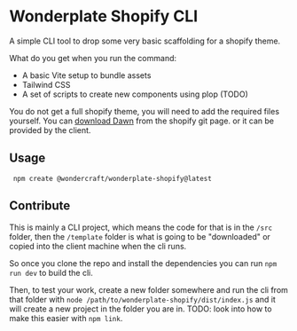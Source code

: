 # Wonderplate Shopify CLI

A simple CLI tool to drop some very basic scaffolding for a shopify theme.

What do you get when you run the command:

- A basic Vite setup to bundle assets
- Tailwind CSS
- A set of scripts to create new components using plop (TODO)

You do not get a full shopify theme, you will need to add the required files yourself. You can [download Dawn](https://github.com/Shopify/dawn) from the shopify git page. or it can be provided by the client.

## Usage

```
 npm create @wondercraft/wonderplate-shopify@latest
```

## Contribute

This is mainly a CLI project, which means the code for that is in the `/src` folder, then the `/template` folder is what is going to be "downloaded" or copied into the client machine when the cli runs.

So once you clone the repo and install the dependencies you can run `npm run dev` to build the cli.

Then, to test your work, create a new folder somewhere and run the cli from that folder with `node /path/to/wonderplate-shopify/dist/index.js` and it will create a new project in the folder you are in.
TODO: look into how to make this easier with `npm link`.
